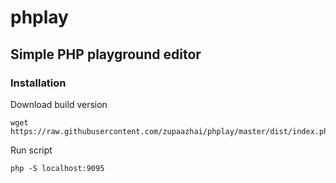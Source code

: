 # phplay
## Simple PHP playground editor

### Installation

Download build version
```
wget https://raw.githubusercontent.com/zupaazhai/phplay/master/dist/index.php
```

Run script
```
php -S localhost:9095
```